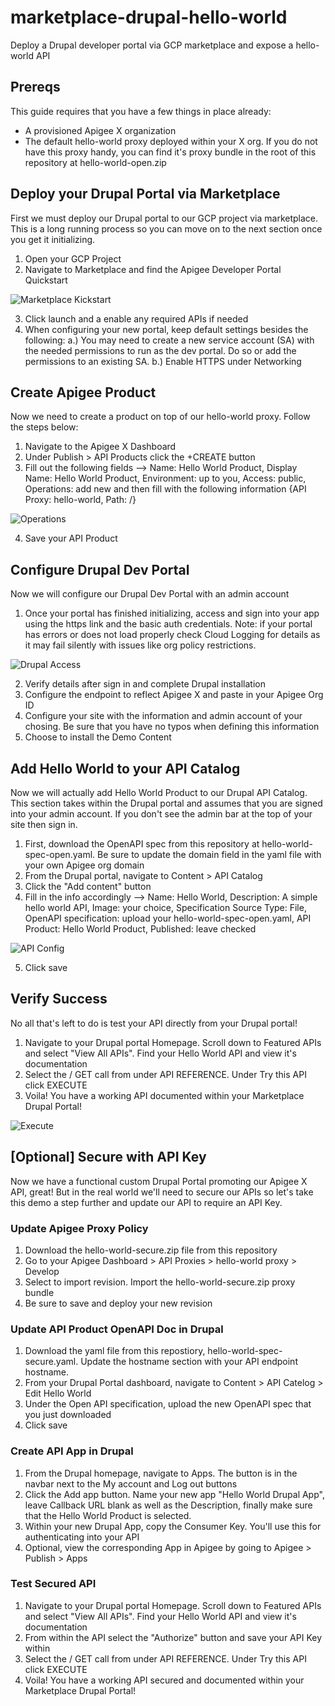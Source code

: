 # marketplace-drupal-hello-world
Deploy a Drupal developer portal via GCP marketplace and expose a hello-world API

## Prereqs
This guide requires that you have a few things in place already:

- A provisioned Apigee X organization
- The default hello-world proxy deployed within your X org. If you do not have this proxy handy, you can find it's proxy bundle in the root of this repository at hello-world-open.zip

## Deploy your Drupal Portal via Marketplace
First we must deploy our Drupal portal to our GCP project via marketplace. This is a long running process so you can move on to the next section once you get it initializing.

1. Open your GCP Project
2. Navigate to Marketplace and find the Apigee Developer Portal Quickstart

![Marketplace Kickstart](./assets/marketplaceKickstart.png)

3. Click launch and a enable any required APIs if needed
4. When configuring your new portal, keep default settings besides the following: a.) You may need to create a new service account (SA) with the needed permissions to run as the dev portal. Do so or add the permissions to an existing SA. b.) Enable HTTPS under Networking

## Create Apigee Product
Now we need to create a product on top of our hello-world proxy. Follow the steps below:

1. Navigate to the Apigee X Dashboard
2. Under Publish > API Products click the +CREATE button
3. Fill out the following fields --> Name: Hello World Product, Display Name: Hello World Product, Environment: up to you, Access: public, Operations: add new and then fill with the following information {API Proxy: hello-world, Path: /}

![Operations](./assets/productOperations.png)

4. Save your API Product

## Configure Drupal Dev Portal
Now we will configure our Drupal Dev Portal with an admin account

1. Once your portal has finished initializing, access and sign into your app using the https link and the basic auth credentials. Note: if your portal has errors or does not load properly check Cloud Logging for details as it may fail silently with issues like org policy restrictions.

![Drupal Access](./assets/drupalAccess.png)

2. Verify details after sign in and complete Drupal installation
3. Configure the endpoint to reflect Apigee X and paste in your Apigee Org ID
4. Configure your site with the information and admin account of your chosing. Be sure that you have no typos when defining this information
5. Choose to install the Demo Content

## Add Hello World to your API Catalog
Now we will actually add Hello World Product to our Drupal API Catalog. This section takes within the Drupal portal and assumes that you are signed into your admin account. If you don't see the admin bar at the top of your site then sign in.

1. First, download the OpenAPI spec from this repository at hello-world-spec-open.yaml. Be sure to update the domain field in the yaml file with your own Apigee org domain
2. From the Drupal portal, navigate to Content > API Catalog
3. Click the "Add content" button
4. Fill in the info accordingly --> Name: Hello World, Description: A simple hello world API, Image: your choice, Specification Source Type: File, OpenAPI specification: upload your hello-world-spec-open.yaml, API Product: Hello World Product, Published: leave checked

![API Config](./assets/apiCatalogConfig.png)

5. Click save

## Verify Success
No all that's left to do is test your API directly from your Drupal portal!

1. Navigate to your Drupal portal Homepage. Scroll down to Featured APIs and select "View All APIs". Find your Hello World API and view it's documentation
2. Select the / GET call from under API REFERENCE. Under Try this API click EXECUTE
3. Voila! You have a working API documented within your Marketplace Drupal Portal!

![Execute](./assets/weHaveLiftoff.png)

## \[Optional\] Secure with API Key
Now we have a functional custom Drupal Portal promoting our Apigee X API, great! But in the real world we'll need to secure our APIs so let's take this demo a step further and update our API to require an API Key.

### Update Apigee Proxy Policy
1. Download the hello-world-secure.zip file from this repository
2. Go to your Apigee Dashboard > API Proxies > hello-world proxy > Develop
3. Select to import revision. Import the hello-world-secure.zip proxy bundle
4. Be sure to save and deploy your new revision

### Update API Product OpenAPI Doc in Drupal
1. Download the yaml file from this repostiory, hello-world-spec-secure.yaml. Update the hostname section with your API endpoint hostname.
2. From your Drupal Portal dashboard, navigate to Content > API Catelog > Edit Hello World
3. Under the Open API specification, upload the new OpenAPI spec that you just downloaded
4. Click save

### Create API App in Drupal
1. From the Drupal homepage, navigate to Apps. The button is in the navbar next to the My account and Log out buttons
2. Click the Add app button. Name your new app "Hello World Drupal App", leave Callback URL blank as well as the Description, finally make sure that the Hello World Product is selected.
3. Within your new Drupal App, copy the Consumer Key. You'll use this for authenticating into your API
4. Optional, view the corresponding App in Apigee by going to Apigee > Publish > Apps

### Test Secured API
1. Navigate to your Drupal portal Homepage. Scroll down to Featured APIs and select "View All APIs". Find your Hello World API and view it's documentation
2. From within the API select the "Authorize" button and save your API Key within
3. Select the / GET call from under API REFERENCE. Under Try this API click EXECUTE
4. Voila! You have a working API secured and documented within your Marketplace Drupal Portal!